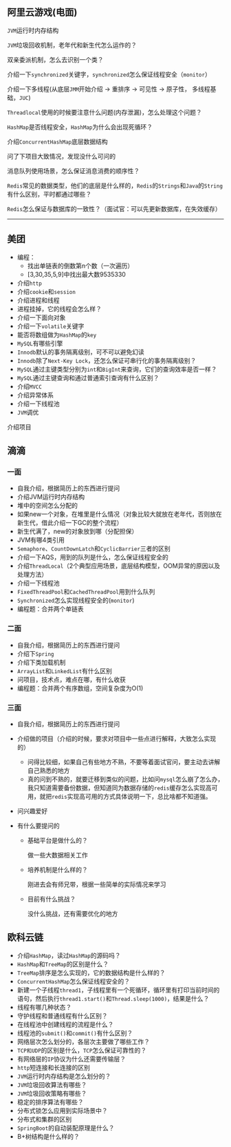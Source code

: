 ## 阿里云游戏(电面)

`JVM`运行时内存结构

`JVM`垃圾回收机制，老年代和新生代怎么运作的？

双亲委派机制，怎么去识别一个类？

介绍一下`synchronized`关键字，`synchronized`怎么保证线程安全（`monitor`）

介绍一下多线程(从底层`JMM`开始介绍 -> 重排序 -> 可见性 -> 原子性， 多线程基础，`JUC`)

`Threadlocal`使用的时候要注意什么问题(内存泄漏)，怎么处理这个问题？

`HashMap`是否线程安全，`HashMap`为什么会出现死循环？

介绍`ConcurrentHashMap`底层数据结构

问了下项目大致情况，发现没什么可问的

消息队列使用场景，怎么保证消息消费的顺序性？

`Redis`常见的数据类型，他们的底层是什么样的，`Redis`的`Strings`和`Java`的`String`有什么区别，平时都通过哪些？

`Redis`怎么保证与数据库的一致性？（面试官：可以先更新数据库，在失效缓存）

------



## 美团

- 编程：
  - 找出单链表的倒数第n个数（一次遍历）
  - [3,30,35,5,9]中找出最大数9535330
- 介绍`http`
- 介绍`cookie`和`session`
- 介绍进程和线程
- 进程挂掉，它的线程会怎么样？
- 介绍一下面向对象
- 介绍一下`volatile`关键字
- 能否将数组做为`HashMap`的`key`
- `MySQL`有哪些引擎
- `Innodb`默认的事务隔离级别，可不可以避免幻读
- `Innodb`除了`Next-Key Lock`，还怎么保证可串行化的事务隔离级别？
- `MySQL`通过主键类型分别为`int`和`BigInt`来查询，它们的查询效率是否一样？
- `MySQL`通过主键查询和通过普通索引查询有什么区别？
- 介绍`MVCC`
- 介绍异常体系
- 介绍一下线程池
- `JVM`调优

介绍项目



## 滴滴

### 一面

- 自我介绍，根据简历上的东西进行提问
- 介绍JVM运行时内存结构
- 堆中的空间怎么分配的
- 如果new一个对象，在堆里是什么情况（对象比较大就放在老年代，否则放在新生代，借此介绍一下GC的整个流程）
- 新生代满了，new的对象放到哪（分配担保）
- JVM有哪4类引用
- `Semaphore`、`CountDownLatch`和`CyclicBarrier`三者的区别
- 介绍一下AQS，用到的队列是什么，怎么保证线程安全的
- 介绍`ThreadLocal`（2个典型应用场景，底层结构模型，OOM异常的原因以及处理方法）
- 介绍一下线程池
- `FixedThreadPool`和`CachedThreadPool`用到什么队列
- `Synchronized`怎么实现线程安全的(`monitor`)
- 编程题：合并两个单链表

### 二面

- 自我介绍，根据简历上的东西进行提问
- 介绍下`Spring`
- 介绍下类加载机制
- `ArrayList`和`LinkedList`有什么区别
- 问项目，技术点，难点在哪，有什么收获
- 编程题：合并两个有序数组，空间复杂度为O(1)

### 三面

- 自我介绍，根据简历上的东西进行提问

- 介绍做的项目（介绍的时候，要求对项目中一些点进行解释，大致怎么实现的）

  - 问得比较细，如果自己有些地方不熟，不要等着面试官问，要主动去讲解自己熟悉的地方
  - 真的问到不熟的，就要迁移到类似的问题，比如问`mysql`怎么崩了怎么办，我只知道需要备份数据，但知道同为数据存储的`redis`缓存怎么实现高可用，就把`redis`实现高可用的方式具体说明一下，总比啥都不知道强。

- 问兴趣爱好

- 有什么要提问的

  - 基础平台是做什么的？

    做一些大数据相关工作

  - 培养机制是什么样的？

    刚进去会有师兄带，根据一些简单的实际情况来学习

  - 目前有什么挑战？

    没什么挑战，还有需要优化的地方

## 欧科云链

- 介绍`HashMap`，读过`HashMap`的源码吗？
- `HashMap`和`TreeMap`的区别是什么？
- `TreeMap`排序是怎么实现的，它的数据结构是什么样的？
- `ConcurrentHashMap`怎么保证线程安全的？
- 新建一个子线程`thread1`，子线程里有一个死循环，循环里有打印当前时间的语句，然后执行`thread1.start()`和`Thread.sleep(1000)`，结果是什么？
- 线程有哪几种状态？
- 守护线程和普通线程有什么区别？
- 在线程池中创建线程的流程是什么？
- 线程池的`submit()`和`commit()`有什么区别？
- 网络层次怎么划分的，各层次主要做了哪些工作？
- `TCP和UDP`的区别是什么，`TCP`怎么保证可靠性的？
- 有网络层的`IP`协议为什么还需要传输层？
- `http`短连接和长连接的区别
- `JVM`运行时内存结构是怎么划分的？
- `JVM`垃圾回收算法有哪些？
- `JVM`垃圾回收策略有哪些？
- 稳定的排序算法有哪些？
- 分布式锁怎么应用到实际场景中？
- 分布式和集群的区别
- `SpringBoot`的自动装配原理是什么？
- B+树结构是什么样的？